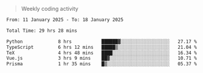 > Weekly coding activity
<!--START_SECTION:waka-->

```txt
From: 11 January 2025 - To: 18 January 2025

Total Time: 29 hrs 28 mins

Python             8 hrs           ██████▓░░░░░░░░░░░░░░░░░░   27.17 %
TypeScript         6 hrs 12 mins   █████▒░░░░░░░░░░░░░░░░░░░   21.04 %
TeX                4 hrs 48 mins   ████░░░░░░░░░░░░░░░░░░░░░   16.34 %
Vue.js             3 hrs 9 mins    ██▓░░░░░░░░░░░░░░░░░░░░░░   10.71 %
Prisma             1 hr 35 mins    █▒░░░░░░░░░░░░░░░░░░░░░░░   05.37 %
```

<!--END_SECTION:waka-->
